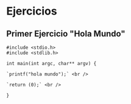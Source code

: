 # Ejercicios

## Primer Ejercicio "Hola Mundo"

`#include <stdio.h>` </br>
`#include <stdlib.h>` <br />

`int main(int argc, char** argv) {` <br />

    `printf("hola mundo");` <br />
    
    `return (0);` <br />
`}` <br />
